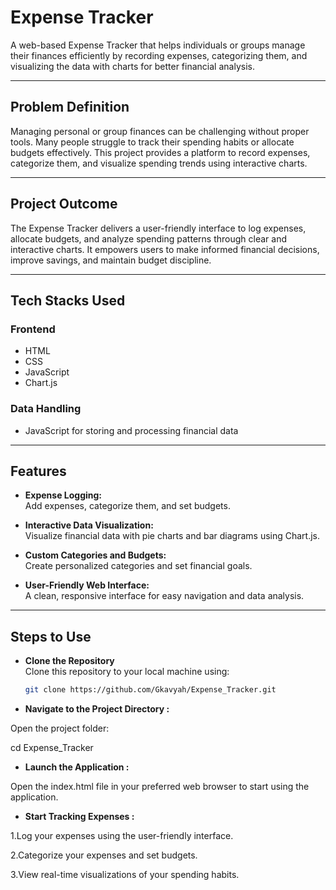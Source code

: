 
# Expense Tracker  

A web-based Expense Tracker that helps individuals or groups manage their finances efficiently by recording expenses, categorizing them, and visualizing the data with charts for better financial analysis.

---

## Problem Definition  

Managing personal or group finances can be challenging without proper tools. Many people struggle to track their spending habits or allocate budgets effectively. This project provides a platform to record expenses, categorize them, and visualize spending trends using interactive charts.

---

## Project Outcome  

The Expense Tracker delivers a user-friendly interface to log expenses, allocate budgets, and analyze spending patterns through clear and interactive charts. It empowers users to make informed financial decisions, improve savings, and maintain budget discipline.

---

## Tech Stacks Used  

### Frontend  
- HTML  
- CSS  
- JavaScript  
- Chart.js  

### Data Handling  
- JavaScript for storing and processing financial data  

---

## Features  

- **Expense Logging:**  
  Add expenses, categorize them, and set budgets.  

- **Interactive Data Visualization:**  
  Visualize financial data with pie charts and bar diagrams using Chart.js.  

- **Custom Categories and Budgets:**  
  Create personalized categories and set financial goals.  

- **User-Friendly Web Interface:**  
  A clean, responsive interface for easy navigation and data analysis.  
 

---

## Steps to Use  


-  **Clone the Repository**  
   Clone this repository to your local machine using:  
   ```bash
   git clone https://github.com/Gkavyah/Expense_Tracker.git

- **Navigate to the Project Directory :**

Open the project folder:

cd Expense_Tracker

- **Launch the Application :**
  
Open the index.html file in your preferred web browser to start using the application.

- **Start Tracking Expenses :**

1.Log your expenses using the user-friendly interface.

2.Categorize your expenses and set budgets.

3.View real-time visualizations of your spending habits.
